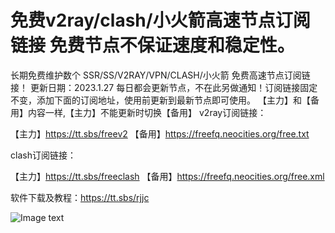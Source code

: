 # 免费v2ray/clash/小火箭高速节点订阅链接 免费节点不保证速度和稳定性。
长期免费维护数个 SSR/SS/V2RAY/VPN/CLASH/小火箭 免费高速节点订阅链接！
更新日期：2023.1.27 每日都会更新节点，不在此另做通知！订阅链接固定不变，添加下面的订阅地址，使用前更新到最新节点即可使用。
【主力】和【备用】内容一样,【主力】不能更新时切换【备用】
v2ray订阅链接：

【主力】https://tt.sbs/freev2
【备用】https://freefq.neocities.org/free.txt

clash订阅链接：

【主力】https://tt.sbs/freeclash
【备用】https://freefq.neocities.org/free.xml 


软件下载及教程：https://tt.sbs/rjjc

![Image text](https://freefq.neocities.org/TT.jpg)


